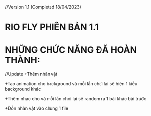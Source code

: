 //Version 1.1 (Completed 18/04/2023)

# RIO FLY PHIÊN BẢN 1.1
# NHỮNG CHỨC NĂNG ĐÃ HOÀN THÀNH:
//Update
   +Thêm nhân vật

   +Tạo animation cho background và mỗi lần chơi lại sẽ hiện 1 kiểu background khác

   +Thêm nhạc cho và mỗi lần chơi lại sẽ random ra 1 bài khác bài trước

   +Dồn nhân vật vào chung 1 file
